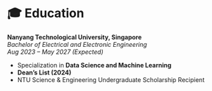 # 🎓 Education

**Nanyang Technological University, Singapore**  
*Bachelor of Electrical and Electronic Engineering*  
_Aug 2023 – May 2027 (Expected)_  
- Specialization in **Data Science and Machine Learning**  
- **Dean’s List (2024)**  
- NTU Science & Engineering Undergraduate Scholarship Recipient  
